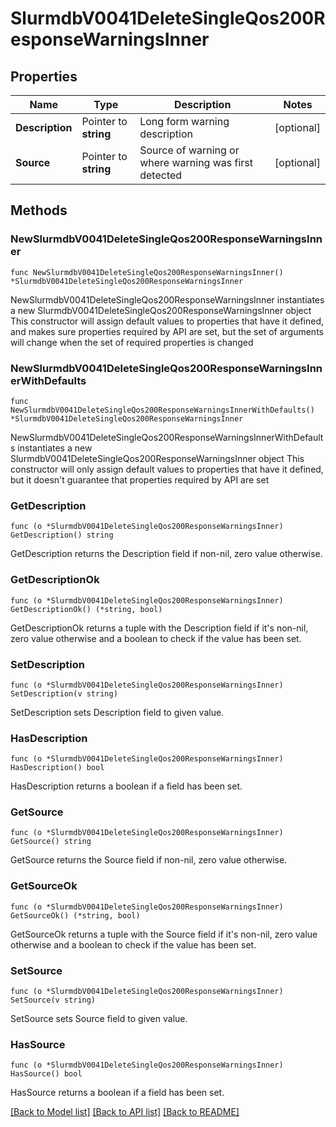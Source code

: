 # SlurmdbV0041DeleteSingleQos200ResponseWarningsInner

## Properties

Name | Type | Description | Notes
------------ | ------------- | ------------- | -------------
**Description** | Pointer to **string** | Long form warning description | [optional] 
**Source** | Pointer to **string** | Source of warning or where warning was first detected | [optional] 

## Methods

### NewSlurmdbV0041DeleteSingleQos200ResponseWarningsInner

`func NewSlurmdbV0041DeleteSingleQos200ResponseWarningsInner() *SlurmdbV0041DeleteSingleQos200ResponseWarningsInner`

NewSlurmdbV0041DeleteSingleQos200ResponseWarningsInner instantiates a new SlurmdbV0041DeleteSingleQos200ResponseWarningsInner object
This constructor will assign default values to properties that have it defined,
and makes sure properties required by API are set, but the set of arguments
will change when the set of required properties is changed

### NewSlurmdbV0041DeleteSingleQos200ResponseWarningsInnerWithDefaults

`func NewSlurmdbV0041DeleteSingleQos200ResponseWarningsInnerWithDefaults() *SlurmdbV0041DeleteSingleQos200ResponseWarningsInner`

NewSlurmdbV0041DeleteSingleQos200ResponseWarningsInnerWithDefaults instantiates a new SlurmdbV0041DeleteSingleQos200ResponseWarningsInner object
This constructor will only assign default values to properties that have it defined,
but it doesn't guarantee that properties required by API are set

### GetDescription

`func (o *SlurmdbV0041DeleteSingleQos200ResponseWarningsInner) GetDescription() string`

GetDescription returns the Description field if non-nil, zero value otherwise.

### GetDescriptionOk

`func (o *SlurmdbV0041DeleteSingleQos200ResponseWarningsInner) GetDescriptionOk() (*string, bool)`

GetDescriptionOk returns a tuple with the Description field if it's non-nil, zero value otherwise
and a boolean to check if the value has been set.

### SetDescription

`func (o *SlurmdbV0041DeleteSingleQos200ResponseWarningsInner) SetDescription(v string)`

SetDescription sets Description field to given value.

### HasDescription

`func (o *SlurmdbV0041DeleteSingleQos200ResponseWarningsInner) HasDescription() bool`

HasDescription returns a boolean if a field has been set.

### GetSource

`func (o *SlurmdbV0041DeleteSingleQos200ResponseWarningsInner) GetSource() string`

GetSource returns the Source field if non-nil, zero value otherwise.

### GetSourceOk

`func (o *SlurmdbV0041DeleteSingleQos200ResponseWarningsInner) GetSourceOk() (*string, bool)`

GetSourceOk returns a tuple with the Source field if it's non-nil, zero value otherwise
and a boolean to check if the value has been set.

### SetSource

`func (o *SlurmdbV0041DeleteSingleQos200ResponseWarningsInner) SetSource(v string)`

SetSource sets Source field to given value.

### HasSource

`func (o *SlurmdbV0041DeleteSingleQos200ResponseWarningsInner) HasSource() bool`

HasSource returns a boolean if a field has been set.


[[Back to Model list]](../README.md#documentation-for-models) [[Back to API list]](../README.md#documentation-for-api-endpoints) [[Back to README]](../README.md)


